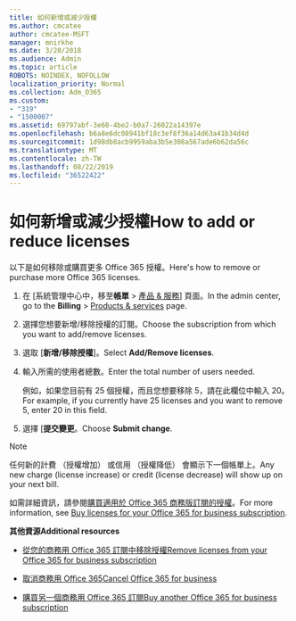 ```yaml
---
title: 如何新增或減少授權
ms.author: cmcatee
author: cmcatee-MSFT
manager: mnirkhe
ms.date: 3/20/2018
ms.audience: Admin
ms.topic: article
ROBOTS: NOINDEX, NOFOLLOW
localization_priority: Normal
ms.collection: Adm_O365
ms.custom:
- "319"
- "1500007"
ms.assetid: 69797abf-3e60-4be2-b0a7-26022a14397e
ms.openlocfilehash: b6a8e6dc08941bf18c3ef8f36a14d63a41b34d4d
ms.sourcegitcommit: 1d98db8acb9959aba3b5e308a567ade6b62da56c
ms.translationtype: MT
ms.contentlocale: zh-TW
ms.lasthandoff: 08/22/2019
ms.locfileid: "36522422"
---
```

# <a name="how-to-add-or-reduce-licenses"></a><span data-ttu-id="1c704-102">如何新增或減少授權</span><span class="sxs-lookup"><span data-stu-id="1c704-102">How to add or reduce licenses</span></span>

<span data-ttu-id="1c704-103">以下是如何移除或購買更多 Office 365 授權。</span><span class="sxs-lookup"><span data-stu-id="1c704-103">Here's how to remove or purchase more Office 365 licenses.</span></span>
  
1. <span data-ttu-id="1c704-104">在 [系統管理中心中，移至**帳單** \> [產品 & 服務](https://go.microsoft.com/fwlink/p/?linkid=842054)] 頁面。</span><span class="sxs-lookup"><span data-stu-id="1c704-104">In the admin center, go to the **Billing** \> [Products & services](https://go.microsoft.com/fwlink/p/?linkid=842054) page.</span></span>

2. <span data-ttu-id="1c704-105">選擇您想要新增/移除授權的訂閱。</span><span class="sxs-lookup"><span data-stu-id="1c704-105">Choose the subscription from which you want to add/remove licenses.</span></span>

3. <span data-ttu-id="1c704-106">選取 [**新增/移除授權**]。</span><span class="sxs-lookup"><span data-stu-id="1c704-106">Select **Add/Remove licenses**.</span></span>

4. <span data-ttu-id="1c704-107">輸入所需的使用者總數。</span><span class="sxs-lookup"><span data-stu-id="1c704-107">Enter the total number of users needed.</span></span>

    <span data-ttu-id="1c704-108">例如，如果您目前有 25 個授權，而且您想要移除 5，請在此欄位中輸入 20。</span><span class="sxs-lookup"><span data-stu-id="1c704-108">For example, if you currently have 25 licenses and you want to remove 5, enter 20 in this field.</span></span>

5. <span data-ttu-id="1c704-109">選擇 [**提交變更**。</span><span class="sxs-lookup"><span data-stu-id="1c704-109">Choose **Submit change**.</span></span>

> [!NOTE]
> <span data-ttu-id="1c704-110">任何新的計費 （授權增加） 或信用 （授權降低） 會顯示下一個帳單上。</span><span class="sxs-lookup"><span data-stu-id="1c704-110">Any new charge (license increase) or credit (license decrease) will show up on your next bill.</span></span>

<span data-ttu-id="1c704-111">如需詳細資訊，請參閱[購買適用於 Office 365 商務版訂閱的授權](https://docs.microsoft.com/office365/admin/subscriptions-and-billing/buy-licenses)。</span><span class="sxs-lookup"><span data-stu-id="1c704-111">For more information, see [Buy licenses for your Office 365 for business subscription](https://docs.microsoft.com/office365/admin/subscriptions-and-billing/buy-licenses).</span></span>

 <span data-ttu-id="1c704-112">**其他資源**</span><span class="sxs-lookup"><span data-stu-id="1c704-112">**Additional resources**</span></span>
  
- [<span data-ttu-id="1c704-113">從您的商務用 Office 365 訂閱中移除授權</span><span class="sxs-lookup"><span data-stu-id="1c704-113">Remove licenses from your Office 365 for business subscription</span></span>](https://docs.microsoft.com/office365/admin/subscriptions-and-billing/remove-licenses-from-subscription)

- [<span data-ttu-id="1c704-114">取消商務用 Office 365</span><span class="sxs-lookup"><span data-stu-id="1c704-114">Cancel Office 365 for business</span></span>](https://docs.microsoft.com/office365/admin/subscriptions-and-billing/cancel-your-subscription)

- [<span data-ttu-id="1c704-115">購買另一個商務用 Office 365 訂閱</span><span class="sxs-lookup"><span data-stu-id="1c704-115">Buy another Office 365 for business subscription</span></span>](https://docs.microsoft.com/office365/admin/subscriptions-and-billing/buy-another-subscription)

